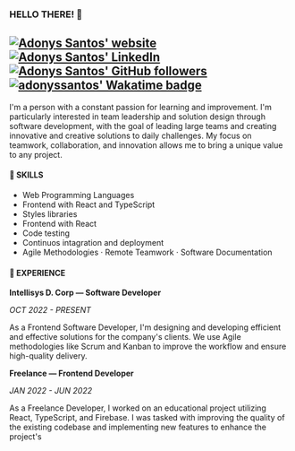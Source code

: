 ### HELLO THERE! 👋

[![Adonys Santos' website](https://img.shields.io/badge/-Check%20my%20work-blue?style=flat-square&logo=Google&logoColor=white&link=https://www.linkedin.com/in/adonyssantos/)](https://www.adonys.me/) 
[![Adonys Santos' LinkedIn](https://img.shields.io/badge/-Conect%20with%20me-blue?style=flat-square&logo=Linkedin&logoColor=white&link=https://www.linkedin.com/in/adonyssantos/)](https://www.linkedin.com/in/adonyssantos/) 
[![Adonys Santos' GitHub followers](https://img.shields.io/badge/-Followh%20me-blue?style=flat-square&logo=GitHub&logoColor=&link=https://www.linkedin.com/in/adonyssantos/)](https://github.com/adonyssantos/)
[![adonyssantos' Wakatime badge](https://wakatime.com/badge/user/47c40b74-e67d-4823-bff4-1d1d3101eeae.svg)](https://wakatime.com/@47c40b74-e67d-4823-bff4-1d1d3101eeae) 
---

I'm a person with a constant passion for learning and improvement. I'm particularly interested in team leadership and solution design through software development, with the goal of leading large teams and creating innovative and creative solutions to daily challenges. My focus on teamwork, collaboration, and innovation allows me to bring a unique value to any project.

<!-- #### 📚 LATEST ARTICLES -->

<!-- BLOG-POST-LIST:START -->
<!-- BLOG-POST-LIST:END -->

#### 🎯 SKILLS

- Web Programming Languages
- Frontend with React and TypeScript
- Styles libraries
- Frontend with React
- Code testing
- Continuos intagration and deployment
- Agile Methodologies · Remote Teamwork · Software Documentation

#### 💼 EXPERIENCE

**Intellisys D. Corp — Software Developer**

_OCT 2022 - PRESENT_

As a Frontend Software Developer, I'm designing and developing efficient and effective solutions for the company's clients. We use Agile methodologies like Scrum and Kanban to improve the workflow and ensure high-quality delivery.

**Freelance — Frontend Developer**

_JAN 2022 - JUN 2022_

As a Freelance Developer, I worked on an educational project utilizing React, TypeScript, and Firebase. I was tasked with improving the quality of the existing codebase and implementing new features to enhance the project's 
